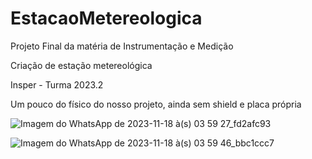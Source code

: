# EstacaoMetereologica

Projeto Final da matéria de Instrumentação e Medição 

Criação de estação metereológica

Insper - Turma 2023.2


Um pouco do físico do nosso projeto, ainda sem shield e placa própria

![Imagem do WhatsApp de 2023-11-18 à(s) 03 59 27_fd2afc93](https://github.com/SilasAPB/EstacaoMetereologica/assets/146777044/f0d25382-6242-4d34-aad5-d2f69eec4e45)

![Imagem do WhatsApp de 2023-11-18 à(s) 03 59 46_bbc1ccc7](https://github.com/SilasAPB/EstacaoMetereologica/assets/146777044/e8eb98c5-56a3-4ceb-80e8-026b35bad62c)
